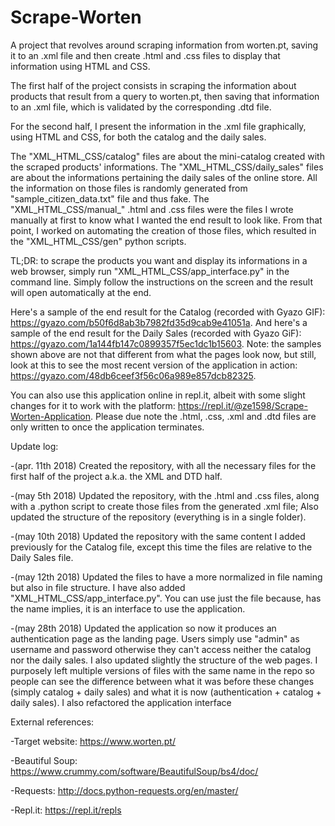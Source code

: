 # Scrape-Worten

A project that revolves around scraping information from worten.pt, saving it to an .xml file and then create .html and .css files to display that information using HTML and CSS.

The first half of the project consists in scraping the information about products that result from a query to worten.pt, then saving that information to an .xml file, which is validated by the corresponding .dtd file.

For the second half, I present the information in the .xml file graphically, using HTML and CSS, for both the catalog and the daily sales.

The "XML_HTML_CSS/catalog" files are about the mini-catalog created with the scraped products' informations.
The "XML_HTML_CSS/daily_sales" files are about the informations pertaining the daily sales of the online store. All the information on those files is randomly generated from "sample_citizen_data.txt" file and thus fake.
The "XML_HTML_CSS/manual_" .html and .css files were the files I wrote manually at first to know what I wanted the end result to look like. From that point, I worked on automating the creation of those files, which resulted in the "XML_HTML_CSS/gen" python scripts.

TL;DR: to scrape the products you want and display its informations in a web browser, simply run "XML_HTML_CSS/app_interface.py" in the command line. Simply follow the instructions on the screen and the result will open automatically at the end.

Here's a sample of the end result for the Catalog (recorded with Gyazo GIF): https://gyazo.com/b50f6d8ab3b7982fd35d9cab9e41051a.
And here's a sample of the end result for the Daily Sales (recorded with Gyazo GiF): https://gyazo.com/1a144fb147c0899357f5ec1dc1b15603.
Note: the samples shown above are not that different from what the pages look now, but still, look at this to see the most recent version of the application in action: https://gyazo.com/48db6ceef3f56c06a989e857dcb82325.

You can also use this application online in repl.it, albeit with some slight changes for it to work with the platform: https://repl.it/@ze1598/Scrape-Worten-Application. Please due note the .html, .css, .xml and .dtd files are only written to once the application terminates.


Update log:

-(apr. 11th 2018) Created the repository, with all the necessary files for the first half of the project a.k.a. the XML and DTD half.

-(may 5th 2018) Updated the repository, with the .html and .css files, along with a .python script to create those files from the generated .xml file; Also updated the structure of the repository (everything is in a single folder).

-(may 10th 2018) Updated the repository with the same content I added previously for the Catalog file, except this time the files are relative to the Daily Sales file.

-(may 12th 2018) Updated the files to have a more normalized in file naming but also in file structure. I have also added "XML_HTML_CSS/app_interface.py". You can use just the file because, has the name implies, it is an interface to use the application.

-(may 28th 2018) Updated the application so now it produces an authentication page as the landing page. Users simply use "admin" as username and password otherwise they can't access neither the catalog nor the daily sales. I also updated slightly the structure of the web pages. I purposely left multiple versions of files with the same name in the repo so people can see the difference between what it was before these changes (simply catalog + daily sales) and what it is now (authentication + catalog + daily sales). I also refactored the application interface


External references:

-Target website: https://www.worten.pt/

-Beautiful Soup: https://www.crummy.com/software/BeautifulSoup/bs4/doc/

-Requests: http://docs.python-requests.org/en/master/

-Repl.it: https://repl.it/repls
